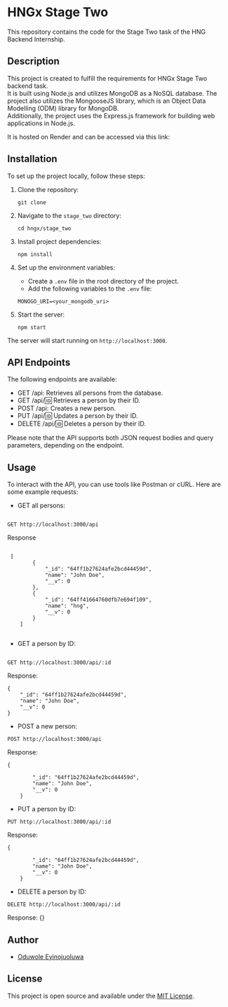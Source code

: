 # HNGx Stage Two

This repository contains the code for the Stage Two task of the HNG Backend Internship.

## Description

This project is created to fulfill the requirements for HNGx Stage Two backend task. <br/>It is built using Node.js and utilizes MongoDB as a NoSQL database. The project also utilizes the MongooseJS library, which is an Object Data Modelling (ODM) library for MongoDB.<br/> Additionally, the project uses the Express.js framework for building web applications in Node.js.

It is hosted on Render and can be accessed via this link: 

## Installation

To set up the project locally, follow these steps:

1. Clone the repository:

   ```
   git clone 
   ```

2. Navigate to the `stage_two` directory:

   ```
   cd hngx/stage_two
   ```

3. Install project dependencies:

   ```
   npm install
   ```

4. Set up the environment variables:

   - Create a `.env` file in the root directory of the project.
   - Add the following variables to the `.env` file:

   ```
   MONOGO_URI=<your_mongodb_uri>
   ```

5. Start the server:

   ```
   npm start
   ```

The server will start running on `http://localhost:3000`.

## API Endpoints

The following endpoints are available:

- GET /api: Retrieves all persons from the database.
- GET /api/:id: Retrieves a person by their ID.
- POST /api: Creates a new person.
- PUT /api/:id: Updates a person by their ID.
- DELETE /api/:id: Deletes a person by their ID.

Please note that the API supports both JSON request bodies and query parameters, depending on the endpoint.

## Usage

To interact with the API, you can use tools like Postman or cURL. Here are some example requests:

- GET all persons:

```

GET http://localhost:3000/api

```

Response

```

 [
        {
            "_id": "64ff1b27624afe2bcd44459d",
            "name": "John Doe",
            "__v": 0
        },
        {
            "_id": "64ff41664760dfb7e694f109",
            "name": "hng",
            "__v": 0
        }
    ]


```

- GET a person by ID:

```

GET http://localhost:3000/api/:id

```

Response:

    {
        "_id": "64ff1b27624afe2bcd44459d",
        "name": "John Doe",
        "__v": 0
    }

- POST a new person:

```
POST http://localhost:3000/api
```

Response:

    {
       
            "_id": "64ff1b27624afe2bcd44459d",
            "name": "John Doe",
            "__v": 0
        }
    

- PUT a person by ID:

```
PUT http://localhost:3000/api/:id
```

Response:

    {
        
            "_id": "64ff1b27624afe2bcd44459d",
            "name": "John Doe",
            "__v": 0
        }
    

- DELETE a person by ID:

```
DELETE http://localhost:3000/api/:id
```

Response:
{}
 
    


## Author

- [Oduwole Eyinojuoluwa](https://github.com/oduwoleeyinojuoluwa44)

## License

This project is open source and available under the [MIT License](LICENSE).

```

```
